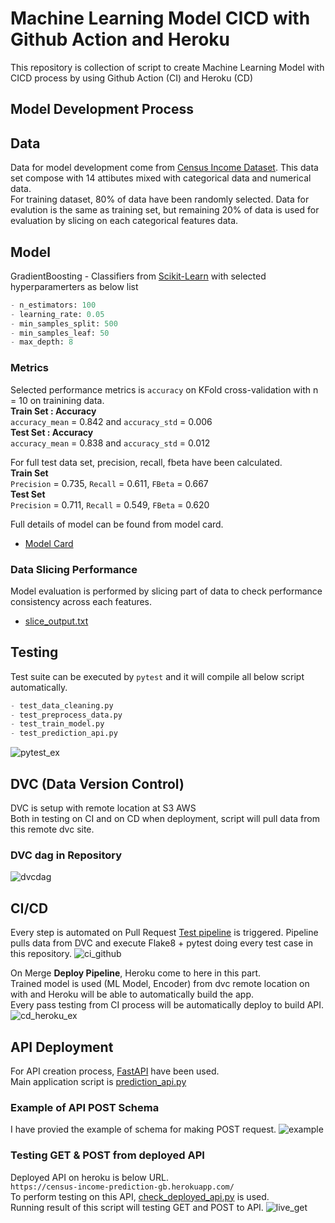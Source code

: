 # Machine Learning Model CICD with Github Action and Heroku

This repository is collection of script to create Machine Learning Model with CICD process by using Github Action (CI) and Heroku (CD)

## Model Development Process

## Data 
Data for model development come from [Census Income Dataset](https://archive.ics.uci.edu/ml/datasets/census+income). This data set compose with 14 attibutes mixed with categorical data and numerical data. <br/>
For training dataset, 80% of data have been randomly selected.
Data for evalution is the same as training set, but remaining 20% of data is used for evaluation by slicing on each categorical features data.

## Model
GradientBoosting - Classifiers from [Scikit-Learn](https://scikit-learn.org/stable/modules/generated/sklearn.ensemble.GradientBoostingClassifier.html) with selected hyperparamerters as below list 
``` python
- n_estimators: 100
- learning_rate: 0.05
- min_samples_split: 500
- min_samples_leaf: 50
- max_depth: 8
```
### Metrics
Selected performance metrics is ```accuracy``` on KFold cross-validation with n = 10 on trainining data. <br/>
**Train Set : Accuracy** <br/>
```accuracy_mean``` = 0.842 and ```accuracy_std``` = 0.006 <br/>
**Test Set : Accuracy** <br/>
```accuracy_mean``` = 0.838 and ```accuracy_std``` = 0.012 <br/>

For full test data set, precision, recall, fbeta have been calculated. <br/>
**Train Set** <br/>
```Precision``` = 0.735, ```Recall``` = 0.611, ```FBeta``` = 0.667 <br/>
**Test Set** <br/>
```Precision``` = 0.711, ```Recall``` = 0.549, ```FBeta``` = 0.620

Full details of model can be found from model card.
* [Model Card](./model_card.md)

### Data Slicing Performance
Model evaluation is performed by slicing part of data to check performance consistency across each features.
* [slice_output.txt](./model/slice_output.txt)

## Testing
Test suite can be executed by `pytest` and it will compile all below script automatically.
```python
- test_data_cleaning.py
- test_preprocess_data.py
- test_train_model.py
- test_prediction_api.py
```
![pytest_ex](screenshots/pytest_ex.png)

## DVC (Data Version Control)
DVC is setup with remote location at S3 AWS <br/>
Both in testing on CI and on CD when deployment, script will pull data from this remote dvc site. <br/>

### DVC dag in Repository
![dvcdag](screenshots/dvcdag.png)


## CI/CD
Every step is automated on Pull Request [Test pipeline](.github/workflows/python-app.yaml) is triggered.
Pipeline pulls data from DVC and execute Flake8 + pytest doing every test case in this repository.
![ci_github](screenshots/ci_github_ex.png)

On Merge **Deploy Pipeline**, Heroku come to here in this part.<br/>
Trained model is used (ML Model, Encoder) from dvc remote location on with and Heroku will be able to automatically build the app.<br/>
Every pass testing from CI process will be automatically deploy to build API.
![cd_heroku_ex](screenshots/continuous_deployment.png)

## API Deployment
For API creation process, [FastAPI](https://fastapi.tiangolo.com/) have been used.<br/>
Main application script is [prediction_api.py](./prediction_api.py) <br/>

### Example of API POST Schema
I have provied the example of schema for making POST request.
![example](screenshots/example.png)

### Testing GET & POST from deployed API
Deployed API on heroku is below URL. <br/>
```https://census-income-prediction-gb.herokuapp.com/``` <br/>
To perform testing on this API, [check_deployed_api.py](./check_deployed_api.py) is used. <br/>
Running result of this script will testing GET and POST to API.
![live_get](screenshots/live_post.png)
